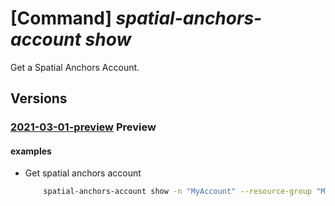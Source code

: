 # [Command] _spatial-anchors-account show_

Get a Spatial Anchors Account.

## Versions

### [2021-03-01-preview](/Resources/mgmt-plane/L3N1YnNjcmlwdGlvbnMve30vcmVzb3VyY2Vncm91cHMve30vcHJvdmlkZXJzL21pY3Jvc29mdC5taXhlZHJlYWxpdHkvc3BhdGlhbGFuY2hvcnNhY2NvdW50cy97fQ==/2021-03-01-preview.xml) **Preview**

<!-- mgmt-plane /subscriptions/{}/resourcegroups/{}/providers/microsoft.mixedreality/spatialanchorsaccounts/{} 2021-03-01-preview -->

#### examples

- Get spatial anchors account
    ```bash
        spatial-anchors-account show -n "MyAccount" --resource-group "MyResourceGroup"
    ```
